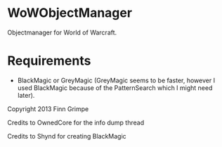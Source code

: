 WoWObjectManager
================

Objectmanager for World of Warcraft.


Requirements
================

* BlackMagic or GreyMagic (GreyMagic seems to be faster, however I used BlackMagic because of the PatternSearch which I might need later).



Copyright 2013 Finn Grimpe


Credits to OwnedCore for the info dump thread

Credits to Shynd for creating BlackMagic
